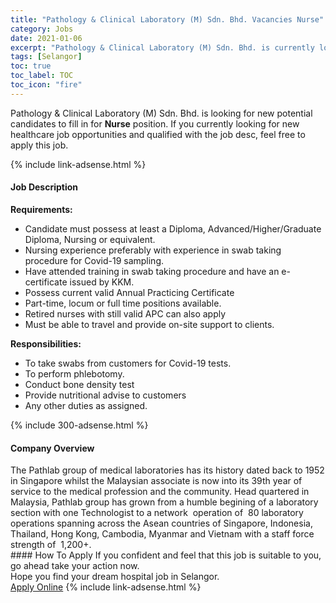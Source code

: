 ```yaml
---
title: "Pathology & Clinical Laboratory (M) Sdn. Bhd. Vacancies Nurse" 
category: Jobs 
date: 2021-01-06 
excerpt: "Pathology & Clinical Laboratory (M) Sdn. Bhd. is currently looking for suitable person to fill in the Nurse which positioned at Selangor" 
tags: [Selangor] 
toc: true 
toc_label: TOC 
toc_icon: "fire" 
--- 
```


<p>Pathology & Clinical Laboratory (M) Sdn. Bhd. is looking for new potential candidates to fill in for <b>Nurse</b> position. If you currently looking for new healthcare job opportunities and qualified with the job desc, feel free to apply this job.
</p>{% include link-adsense.html %} 
<div><div><h4>Job Description</h4></div><div><div><span><div><div><strong>Requirements:</strong></div><ul><li>Candidate must possess at least a Diploma, Advanced/Higher/Graduate Diploma, Nursing or equivalent.</li><li>Nursing experience preferably with experience in swab taking procedure for Covid-19 sampling.</li><li>Have attended training in swab taking procedure and have an e-certificate issued by KKM.</li><li>Possess current valid Annual Practicing Certificate</li><li>Part-time, locum or full time positions available.</li><li>Retired nurses with still valid APC can also apply</li><li>Must be able to travel and provide on-site support to clients.</li></ul><div><strong>Responsibilities:</strong></div><ul><li>To take swabs from customers for Covid-19 tests.</li><li>To perform phlebotomy.</li><li>Conduct bone density test</li><li>Provide nutritional advise to customers</li><li>Any other duties as assigned.</li></ul></div></span></div></div></div> 
{% include 300-adsense.html %} 
<div><div><h4>Company Overview</h4></div><div><div><span><div><div>
	The Pathlab group of medical laboratories has its history dated back to 1952 in Singapore whilst the Malaysian associate is now into its 39th year of service to the medical profession and the community. Head quartered in Malaysia, Pathlab group has grown from a humble begining of a laboratory section with one Technologist to a network &#160;operation of &#160;80 laboratory operations spanning across the Asean countries of Singapore, Indonesia, Thailand, Hong Kong, Cambodia, Myanmar and Vietnam with a staff force strength of &#160;1,200+.</div></div></span></div></div></div> 
#### How To Apply 
If you confident and feel that this job is suitable to you, go ahead take your action now. <br/> 
Hope you find your dream hospital job in Selangor. <br/> 
<a href="https://www.jobstreet.com.my/en/job/nurse-4453232?jobId=jobstreet-my-job-4453232&sectionRank=6&token=0~2ed4de36-65ef-499a-963c-6573040e4ef9&fr=SRP%20View%20In%20New%20Ta" class="btn btn--warning" target="_blank" rel="nofollow noopenner">Apply Online</a> 
{% include link-adsense.html %} 